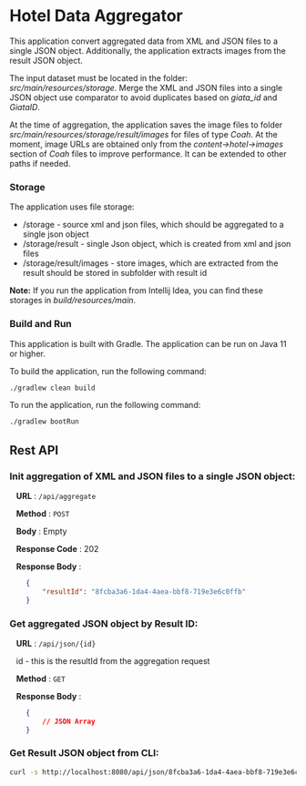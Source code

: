 # Hotel Data Aggregator

This application convert aggregated data from XML and JSON files to a single JSON object.
Additionally, the application extracts images from the result JSON object.

The input dataset must be located in the folder: _src/main/resources/storage_.
Merge the XML and JSON files into a single JSON object use comparator to avoid duplicates based on _giata_id_ and _GiataID_.

At the time of aggregation, the application saves the image files to folder _src/main/resources/storage/result/images_ for files of type _Coah_.
At the moment, image URLs are obtained only from the _content->hotel->images_ section of _Coah_ files to improve performance.
It can be extended to other paths if needed.

### Storage

The application uses file storage:

- /storage - source xml and json files, which should be aggregated to a single json object
- /storage/result - single Json object, which is created from xml and json files
- /storage/result/images - store images, which are extracted from the result should be stored in subfolder with result id

**Note:** If you run the application from Intellij Idea, you can find these storages in _build/resources/main_.

### Build and Run

This application is built with Gradle.
The application can be run on Java 11 or higher.

To build the application, run the following command:

```bash
./gradlew clean build
```

To run the application, run the following command:

```bash
./gradlew bootRun
```

## Rest API
### Init aggregation of XML and JSON files to a single JSON object:

&nbsp;&nbsp; **URL** : `/api/aggregate`

&nbsp;&nbsp; **Method** : `POST`

&nbsp;&nbsp; **Body** : Empty

&nbsp;&nbsp; **Response Code** : 202

&nbsp;&nbsp; **Response Body** :
```json
    {
        "resultId": "8fcba3a6-1da4-4aea-bbf8-719e3e6c0ffb"
    }
```

### Get aggregated JSON object by Result ID:

&nbsp;&nbsp; **URL** : `/api/json/{id}`

&nbsp;&nbsp; id - this is the resultId from the aggregation request

&nbsp;&nbsp; **Method** : `GET`

&nbsp;&nbsp; **Response Body** :
```json
    {
        // JSON Array
    }
```

### Get Result JSON object from CLI:

```bash
curl -s http://localhost:8080/api/json/8fcba3a6-1da4-4aea-bbf8-719e3e6c0ffb | jq
```
